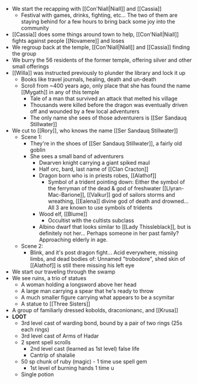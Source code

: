 - We start the recapping with [[Con'Niall|Niall]] and [[Cassia]]
    - Festival with games, drinks, fighting, etc... The two of them are staying behind for a few hours to bring back some joy into the community
- [[Cassia]] does some things around town to help, [[Con'Niall|Niall]] fights against people [[Novamere]] and loses
- We regroup back at the temple, [[Con'Niall|Niall]] and [[Cassia]] finding the group
- We burry the 56 residents of the former temple, offering silver and other small offerings
- [[Willa]] was instructed previously to plunder the library and lock it up
    - Books like travel journals, healing, death and un-death
    - Scroll from ~400 years ago, only place that she has found the name [[Mygath]] in any of this temple
        - Tale of a man that survived an attack that melted his village
        - Thousands were killed before the dragon was eventually driven off and wounded by a few local adventurers
        - The only name she sees of those adventurers is [[Ser Sandauq Stillwater]]
- We cut to [[Rory]], who knows the name [[Ser Sandauq Stillwater]]
    - Scene 1:
        - They're in the shoes of [[Ser Sandauq Stillwater]], a fairly old goblin
        - She sees a small band of adventurers
            - Dwarven knight carrying a giant spiked maul
            - Half orc, bard, last name of [[Clan Cracton]]
            - Dragon born who is in priests robes, [[Alathof]]
                - Symbol of a trident pointing down: Either the symbol of the ferryman of the dead & god of freshwater [[Llyran-Mac-Barione]], [[Valkur]] god of sailors storms and wreathing, [[Ealena]] divine god of death and drowned... All 3 are known to use symbols of tridents
            - Wood elf, [[Blume]]
                - Occultist with the cultists subclass
            - Albino dwarf that looks similar to [[Lady Thissleblack]], but is definitely not her... Perhaps someone in her past family? Approaching elderly in age.
    - Scene 2:
        - Blink, and it's post dragon fight... Acid everywhere, missing limbs, and dead bodies of: Unnamed "trobodore", shed skin of [[Alathof]] is still there missing his left eye
- We start our traveling through the swamp
- We see ruins, a trio of statues
    - A woman holding a longsword above her head
    - A large man carrying a spear that he's ready to throw
    - A much smaller figure carrying what appears to be a scymitar
    - A statue to [[Three Sisters]]
- A group of familiarly dressed kobolds, draconionanc, and [[Krusa]]
- **LOOT**
    - 3rd level cast of warding bond, bound by a pair of two rings (25s each rings)
    - 3rd level cast of Arms of Hadar
    - 2 spent spell scrolls
        - 2nd level cast (learned as 1st level) false life
        - Cantrip of shalalie
    - 50 sp chunk of ruby (magic) - 1 time use spell gem
        - 1st level of burning hands 1 time u
    - Single potion
